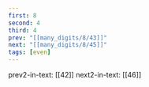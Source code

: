 ```yaml
---
first: 8
second: 4
third: 4
prev: "[[many_digits/8/43]]"
next: "[[many_digits/8/45]]"
tags: [even]
---
```

prev2-in-text: [[42]]
next2-in-text: [[46]]
